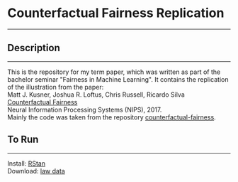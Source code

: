 # Counterfactual Fairness Replication
- - - 
## Description
- - - 
This is the repository for my term paper, which was written as part of the bachelor seminar "Fairness in Machine Learning". 
It contains the replication of the illustration from the paper:\
Matt J. Kusner, Joshua R. Loftus, Chris Russell, Ricardo Silva\
[Counterfactual Fairness](https://arxiv.org/pdf/1703.06856.pdf)\
Neural Information Processing Systems (NIPS), 2017.\
Mainly the code was taken from the repository [counterfactual-fairness](https://github.com/mkusner/counterfactual-fairness).

## To Run
- - -
Install: [RStan](http://mc-stan.org/users/interfaces/rstan)\
Download: [law data](https://www.dropbox.com/s/ca74he84aw6ed3z/law_data.csv?dl=0)

